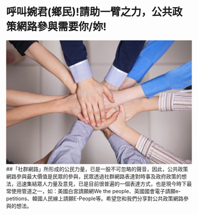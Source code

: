 # 呼叫婉君(鄉民)!請助一臂之力，公共政策網路參與需要你/妳!
![](212.jpg)
##「社群網路」所形成的公民力量，已是一股不可忽略的聲音，因此，公共政策網路參與最大價值是民眾的參與，民眾透過社群網路表達對時事及政府政策的想法，迅速集結眾人力量及意見，已是目前很普遍的一個表達方式，也是現今時下最常使用管道之一，如：美國白宮請願網We the people、英國國會電子請願e-petitions、韓國人民線上請願E-People等。希望您和我們分享對公共政策網路參與的想法。